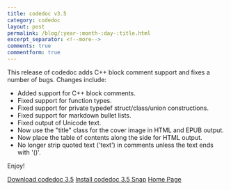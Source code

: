 ```yaml
---
title: codedoc v3.5
category: codedoc
layout: post
permalink: /blog/:year-:month-:day-:title.html
excerpt_separator: <!--more-->
comments: true
commentform: true
---
```


This release of codedoc adds C++ block comment support and fixes a number of
bugs. Changes include:

- Added support for C++ block comments.
- Fixed support for function types.
- Fixed support for private typedef struct/class/union constructions.
- Fixed support for markdown bullet lists.
- Fixed output of Unicode text.
- Now use the "title" class for the cover image in HTML and EPUB output.
- Now place the table of contents along the side for HTML output.
- No longer strip quoted text ('text') in comments unless the text ends with
  '()'.

Enjoy!

<a class="btn btn-primary" href="https://github.com/michaelrsweet/codedoc/releases/tag/v3.5">Download codedoc 3.5</a>
<a class="btn btn-default" href="https://snapcraft.io/codedoc">Install codedoc 3.5 Snap</a>
<a class="btn btn-default" href="/codedoc/index.html">Home Page</a>
